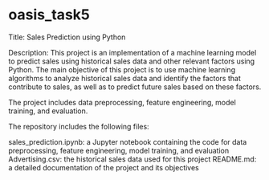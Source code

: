 # oasis_task5
Title: Sales Prediction using Python

Description: This project is an implementation of a machine learning model to predict sales using historical sales data and other relevant factors using Python. The main objective of this project is to use machine learning algorithms to analyze historical sales data and identify the factors that contribute to sales, as well as to predict future sales based on these factors.

The project includes data preprocessing, feature engineering, model training, and evaluation.

The repository includes the following files:

sales_prediction.ipynb: a Jupyter notebook containing the code for data preprocessing, feature engineering, model training, and evaluation Advertising.csv: the historical sales data used for this project README.md: a detailed documentation of the project and its objectives
